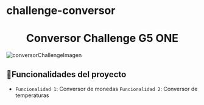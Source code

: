 # challenge-conversor
<h1 align="center"> Conversor Challenge G5 ONE </h1>

![conversorChallengeImagen](https://github.com/AdminVishinx/challenge-conversor/assets/111393705/9748b8b7-8633-44c2-88ed-bfa31d661953)

## :hammer:Funcionalidades del proyecto

- `Funcionalidad 1`: Conversor de monedas `Funcionalidad 2`: Conversor de temperaturas
